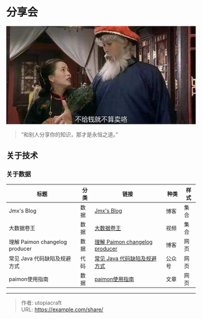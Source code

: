 # 分享会


<!--more-->

![Just sharing](imgs/image.png "Without paying the money, it isn't considered as selling.")

> “和别人分享你的知识，那才是永恒之道。”


## 关于技术

### 关于数据

| 标题                           | 分类 | 链接                                                                                                                                                                                                                                                                             | 种类   | 样式 |
| ------------------------------ | ---- | -------------------------------------------------------------------------------------------------------------------------------------------------------------------------------------------------------------------------------------------------------------------------------- | ------ | ---- |
| Jmx's Blog                     | 数据 | [Jmx's Blog](https://jiamaoxiang.top/)                                                                                                                                                                                                                                           | 博客   | 集合 |
| 大数据卷王                     | 数据 | [大数据卷王](https://space.bilibili.com/22021870?plat_id=1&share_from=space&share_medium=iphone&share_plat=ios&share_session_id=4F873306-A5EF-48D9-9F8F-83B75F809C2A&share_source=GENERIC&share_tag=s_i&spmid=main.space-contribution.0.0&timestamp=1712621840&unique_k=DqdPy37) | 视频   | 集合 |
| 理解 Paimon changelog producer | 数据 | [理解 Paimon changelog producer](https://www.cnblogs.com/Aitozi/p/17909012.html)                                                                                                                                                                                                 | 博客   | 网页 |
| 常见 Java 代码缺陷及规避方式   | 代码 | [常见 Java 代码缺陷及规避方式](https://mp.weixin.qq.com/s/IpWtjwcCY7S3irBz34Pw6Q)                                                                                                                                                                                                | 公众号 | 网页 |
| paimon使用指南                 | 数据 | [paimon使用指南](https://mdnice.com/writing/5dae944250a34794a7f4ee63011fe718)                                                                                                                                                                                                    |   文章     | 网页 |      

---

> 作者: utopiacraft  
> URL: https://example.com/share/  


